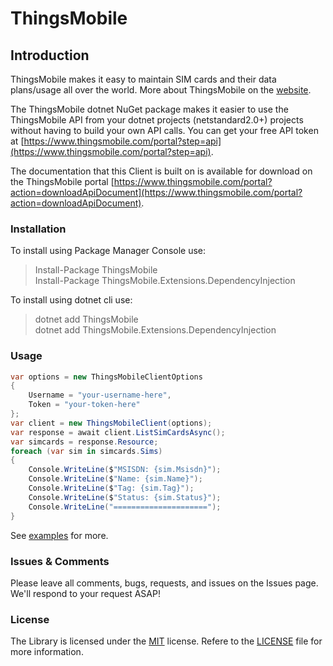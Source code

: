 # ThingsMobile

## Introduction

ThingsMobile makes it easy to maintain SIM cards and their data plans/usage all over the world. More about ThingsMobile on the [website](https://thingsmobile.com).

The ThingsMobile dotnet NuGet package makes it easier to use the ThingsMobile API from your dotnet projects (netstandard2.0+) projects without having to build your own API calls. You can get your free API token at [https://www.thingsmobile.com/portal?step=api](https://www.thingsmobile.com/portal?step=api).

The documentation that this Client is built on is available for download on the ThingsMobile portal [https://www.thingsmobile.com/portal?action=downloadApiDocument](https://www.thingsmobile.com/portal?action=downloadApiDocument).

### Installation

To install using Package Manager Console use:
> Install-Package ThingsMobile  
> Install-Package ThingsMobile.Extensions.DependencyInjection

To install using dotnet cli use:
> dotnet add ThingsMobile  
> dotnet add ThingsMobile.Extensions.DependencyInjection

### Usage

```csharp
var options = new ThingsMobileClientOptions
{
    Username = "your-username-here",
    Token = "your-token-here"
};
var client = new ThingsMobileClient(options);
var response = await client.ListSimCardsAsync();
var simcards = response.Resource;
foreach (var sim in simcards.Sims)
{
    Console.WriteLine($"MSISDN: {sim.Msisdn}");
    Console.WriteLine($"Name: {sim.Name}");
    Console.WriteLine($"Tag: {sim.Tag}");
    Console.WriteLine($"Status: {sim.Status}");
    Console.WriteLine("=====================");
}
```

See [examples](./examples/) for more.

### Issues &amp; Comments

Please leave all comments, bugs, requests, and issues on the Issues page. We'll respond to your request ASAP!

### License

The Library is licensed under the [MIT](http://www.opensource.org/licenses/mit-license.php "Read more about the MIT license form") license. Refere to the [LICENSE](./LICENSE.md) file for more information.
